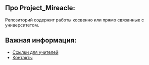 ## Про Project_Mireacle:
Репозиторий содержит работы косвенно или прямо связанные с университетом.

## Важная информация:
- [Ссылки для учителей](#teacher-links)
- [Контакты](#contact)
